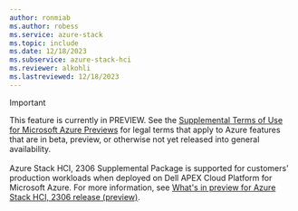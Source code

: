 ```yaml
---
author: ronmiab
ms.author: robess
ms.service: azure-stack
ms.topic: include
ms.date: 12/18/2023
ms.subservice: azure-stack-hci
ms.reviewer: alkohli
ms.lastreviewed: 12/18/2023
---
```


> [!IMPORTANT]
> This feature is currently in PREVIEW.
> See the [Supplemental Terms of Use for Microsoft Azure Previews](https://azure.microsoft.com/support/legal/preview-supplemental-terms/) for legal terms that apply to Azure features that are in beta, preview, or otherwise not yet released into general availability. <br><br> Azure Stack HCI, 2306 Supplemental Package is supported for customers’ production workloads when deployed on Dell APEX Cloud Platform for Microsoft Azure. For more information, see [What's in preview for Azure Stack HCI, 2306 release (preview)](../hci/manage/whats-new-2306-preview.md).
